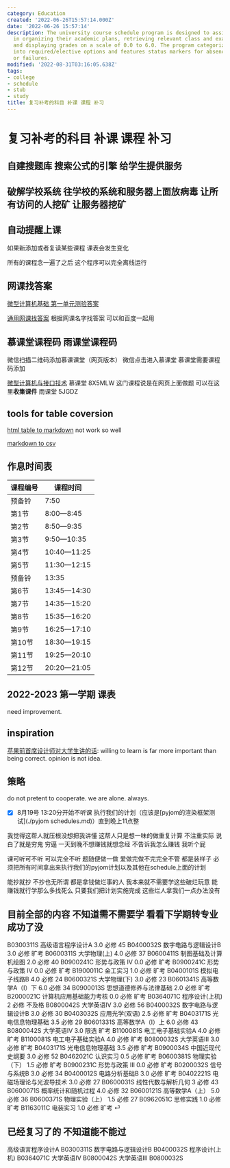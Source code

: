 ```yaml
---
category: Education
created: '2022-06-26T15:57:14.000Z'
date: '2022-06-26 15:57:14'
description: The university course schedule program is designed to assist students
  in organizing their academic plans, retrieving relevant class and exam details,
  and displaying grades on a scale of 0.0 to 6.0. The program categorizes subjects
  into required/elective options and features status markers for absences, incompletes,
  or failures.
modified: '2022-08-31T03:16:05.638Z'
tags:
- college
- schedule
- stub
- study
title: 复习补考的科目 补课 课程 补习
---
```


# 复习补考的科目 补课 课程 补习

## 自建搜题库 搜索公式的引擎 给学生提供服务

## 破解学校系统 往学校的系统和服务器上面放病毒 让所有访问的人挖矿 让服务器挖矿

## 自动提醒上课

如果新添加或者复读某些课程 课表会发生变化

所有的课程念一遍了之后 这个程序可以完全离线运行

## 网课找答案

[微型计算机基础 第一单元测验答案](https://vip.studypro.club/2021/2021%E4%B8%AD%E5%9B%BD%E5%A4%A7%E5%AD%A6mooc-%E5%BE%AE%E6%9C%BA%E6%8E%A5%E5%8F%A3%E6%8A%80%E6%9C%AF%E5%B9%BF%E4%B8%9C%E8%B4%A2%E7%BB%8F%E5%A4%A7%E5%AD%A6-%E6%9C%80%E6%96%B0%E4%B8%AD%E5%9B%BD/)

[通用网课找答案](https://vip.studypro.club) 根据网课名字找答案 可以和百度一起用

## 慕课堂课程码 雨课堂课程码

微信扫描二维码添加慕课课堂（网页版本）
微信点击进入慕课堂 慕课堂需要课程码添加

[微型计算机与接口技术](https://www.icourse163.org/course/NJUPT-1206367801) 慕课堂 8X5MLW 这门课程说是在网页上面做题 可以在这里**收集课件** 雨课堂 5JGDZ



## tools for table coversion

[html table to markdown](https://github.com/johnbeech/html-table-to-markdown-converter) not work so well

[markdown to csv](https://github.com/tomroy/mdtable2csv)

## 作息时间表

|课程编号|课程时间 | 
--- | --- |
| 预备铃 | 7:50
| 第1节 | 8:00—8:45
| 第2节 | 8:50—9:35
| 第3节 | 9:50—10:35
| 第4节 | 10:40—11:25
| 第5节 | 11:30—12:15
| 预备铃 | 13:35
| 第6节 | 13:45—14:30
| 第7节 | 14:35—15:20
| 第8节 | 15:35—16:20
| 第9节 | 16:25—17:10
| 第10节 | 18:30—19:15
| 第11节 | 19:25—20:10
| 第12节 | 20:20—21:05


## 2022-2023 第一学期 课表

need improvement.

## inspiration

[苹果前首席设计师对大学生讲的话](https://www.bilibili.com/video/BV1eU4y1L7fQ):
willing to learn is far more important than being correct.
opinion is not idea.


## 策略

do not pretent to cooperate. we are alone. always.

- [x] 8月19号 13:20分开始不听课 执行我们的计划（应该是[pyjom的渲染框架测试](./pyjom schedules.md)）直到晚上11点整

我觉得这帮人就压根没想把我讲懂 这帮人只是想一味的做重复计算 不注重实际 说白了就是穷鬼 穷逼 一天到晚不想赚钱就想念经 不告诉我怎么赚钱 我听个屁

课可听可不听 可以完全不听 题随便做一做 爱做完做不完完全不管 都是装样子 必须把所有时间拿出来执行我们的pyjom计划以及其他在schedule上面的计划

能抄就抄 不抄也无所谓 都是拿钱做烂事的人 我本来就不需要学这些破烂玩意 能赚钱就行学那么多找死么 只要我们把计划实施完成 这些烂人拿我们一点办法没有


## 目前全部的内容 不知道需不需要学 看看下学期转专业成功了没
B0300311S	高级语言程序设计A	3.0	必修	45
B0400032S	数字电路与逻辑设计B	3.0	必修	旷考
B0600311S	大学物理(上)	4.0	必修	37
B0600411S	制图基础及计算机绘图	2.0	必修	40
B0900241C	形势与政策 IV	0.0	必修	旷考
B0900241C	形势与政策 IV	0.0	必修	旷考
B1900011C	金工实习	1.0	必修	旷考
B0400101S	模拟电子线路B	4.0	必修	24
B0600321S	大学物理(下)	3.0	必修	23
B0601341S	高等数学A（Ⅰ）下	6.0	必修	34
B0900013S	思想道德修养与法律基础	2.0	必修	旷考
B2000021C	计算机应用基础能力考核	0.0	必修	旷考
B0364071C	程序设计(上机)	2	必修	不及格
B0800042S	大学英语Ⅳ	3.0	必修	56
B0400032S	数字电路与逻辑设计B	3.0	必修	30
B0403032S	应用光学(双语)	2.5	必修	旷考
B0403171S	光电信息物理基础	3.5	必修	29
B0601331S	高等数学A（Ⅰ）上	6.0	必修	43
B0800042S	大学英语Ⅳ	3.0	限选	旷考
B1100081S	电工电子基础实验A	4.0	必修	旷考
B1100081S	电工电子基础实验A	4.0	必修	旷考
B0800032S	大学英语Ⅲ	3.0	必修	旷考
B0403171S	光电信息物理基础	3.5	必修	旷考
B0900034S	中国近现代史纲要	3.0	必修	52
B0462021C	认识实习	0.5	必修	旷考
B0600381S	物理实验（下）	1.5	必修	旷考
B0900231C	形势与政策 III	0.0	必修	旷考
B0200032S	信号与系统B	3.0	必修	34
B0400012S	电路分析基础B	3.0	必修	旷考
B0402221S	电磁场理论与光波导技术	3.0	必修	27
B0600031S	线性代数与解析几何	3	必修	43
B0600071S	概率统计和随机过程	4.0	必修	32
B0600121S	高等数学A（上）	5.0	必修	36
B0600371S	物理实验（上）	1.5	必修	27
B0962051C	思修实践	1.0	必修	旷考
B1163011C	电装实习	1.0	必修	旷考	 ⏎

## 已经复习了的 不知道能不能过
高级语言程序设计A B0300311S
数字电路与逻辑设计B B0400032S
程序设计(上机) B0364071C
大学英语Ⅳ B0800042S
大学英语Ⅲ B0800032S
